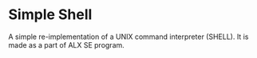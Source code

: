 # Simple Shell

A simple re-implementation of a UNIX command interpreter (SHELL).
It is made as a part of ALX SE program.
